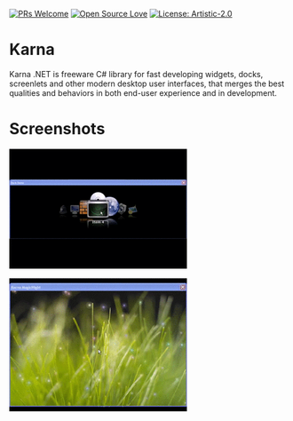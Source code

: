 [![PRs Welcome](https://img.shields.io/badge/PRs-welcome-brightgreen.svg?style=flat-square)](http://makeapullrequest.com)
[![Open Source Love](https://badges.frapsoft.com/os/v1/open-source.svg?v=102)](https://github.com/ellerbrock/open-source-badge/)
[![License: Artistic-2.0](https://img.shields.io/badge/License-Artistic%202.0-0298c3.svg)](https://opensource.org/licenses/Artistic-2.0)   

# Karna

Karna .NET is freeware C# library for fast developing widgets, docks, screenlets and other modern desktop user interfaces, that merges the best qualities and behaviors in both end-user experience and in development.

# Screenshots

![Karna](https://raw.githubusercontent.com/perevoznyk/karna/master/karna_dock.gif)

![Karna](https://raw.githubusercontent.com/perevoznyk/karna/master/karna_magic.gif)
